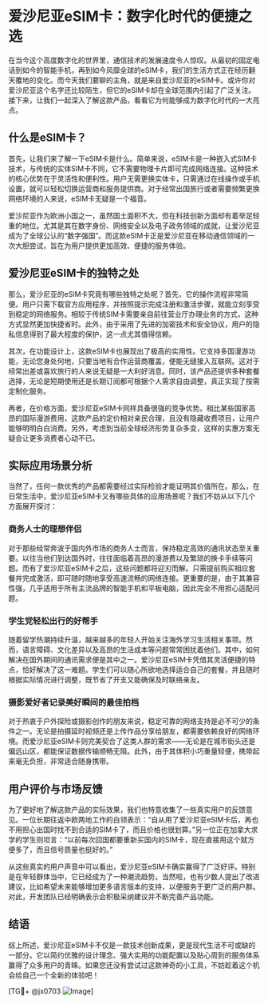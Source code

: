 # 爱沙尼亚eSIM卡：数字化时代的便捷之选

在当今这个高度数字化的世界里，通信技术的发展速度令人惊叹。从最初的固定电话到如今的智能手机，再到如今风靡全球的eSIM卡，我们的生活方式正在经历翻天覆地的变化。而今天我们要聊的主角，就是来自爱沙尼亚的eSIM卡。或许你对爱沙尼亚这个名字还比较陌生，但它的eSIM卡却在全球范围内引起了广泛关注。接下来，让我们一起深入了解这款产品，看看它为何能够成为数字化时代的一大亮点。

## 什么是eSIM卡？

首先，让我们来了解一下eSIM卡是什么。简单来说，eSIM卡是一种嵌入式SIM卡技术，与传统的实体SIM卡不同，它不需要物理卡片即可完成网络连接。这种技术的核心优势在于灵活性和便利性。用户无需更换实体卡，只需通过在线操作或手机设置，就可以轻松切换运营商和服务提供商。对于经常出国旅行或者需要频繁更换网络环境的人来说，eSIM卡无疑是一个福音。

爱沙尼亚作为欧洲小国之一，虽然国土面积不大，但在科技创新方面却有着举足轻重的地位。尤其是其在数字身份、网络安全以及电子政务领域的成就，让爱沙尼亚成为了全球公认的“数字强国”。而这款eSIM卡正是爱沙尼亚在移动通信领域的一次大胆尝试，旨在为用户提供更加高效、便捷的服务体验。

## 爱沙尼亚eSIM卡的独特之处

那么，爱沙尼亚的eSIM卡究竟有哪些独特之处呢？首先，它的操作流程非常简便。用户只需下载官方应用程序，并按照提示完成注册和激活步骤，就能立刻享受到稳定的网络服务。相较于传统SIM卡需要亲自前往营业厅办理业务的方式，这种方式显然更加快捷省时。此外，由于采用了先进的加密技术和安全协议，用户的隐私信息得到了最大程度的保护，这一点尤其值得信赖。

其次，在功能设计上，这款eSIM卡也展现出了极高的实用性。它支持多国漫游功能，无论您身处何地，只要当地有合作运营商覆盖，便能无缝接入互联网。这对于经常出差或喜欢旅行的人来说无疑是一大利好消息。同时，该产品还提供多种套餐选择，无论是短期使用还是长期订阅都可根据个人需求自由调整，真正实现了按需定制化服务。

再者，在价格方面，爱沙尼亚eSIM卡同样具备很强的竞争优势。相比某些国家高昂的国际漫游费用，这款产品的定价相对亲民合理，且没有隐藏收费项目，让用户能够明明白白消费。另外，考虑到当前全球经济形势复杂多变，这样的实惠方案无疑会让更多消费者心动不已。

## 实际应用场景分析

当然了，任何一款优秀的产品都需要经过实际检验才能证明其价值所在。那么，在日常生活中，爱沙尼亚eSIM卡又有哪些具体的应用场景呢？我们不妨从以下几个方面展开探讨：

### 商务人士的理想伴侣

对于那些经常奔波于国内外市场的商务人士而言，保持稳定高效的通讯状态至关重要。以往当他们到达国外时，往往面临着高昂的漫游费以及繁琐的换卡手续等问题。而有了爱沙尼亚eSIM卡之后，这些问题都将迎刃而解。只需提前购买相应套餐并完成激活，即可随时随地享受高速流畅的网络连接。更重要的是，由于其兼容性强，几乎适用于所有主流品牌的智能手机和平板电脑，因此完全不用担心适配问题。

### 学生党轻松出行的好帮手

随着留学热潮持续升温，越来越多的年轻人开始关注海外学习生活相关事项。然而，语言障碍、文化差异以及高昂的生活成本等问题常常困扰着他们。其中，如何解决在国外期间的通讯需求便是其中之一。爱沙尼亚eSIM卡凭借其灵活便捷的特点，恰好解决了这一难题。学生们可以随心所欲地选择适合自己的套餐，并且随时根据实际情况进行调整，既节省了开支又能确保及时联络亲友。

### 摄影爱好者记录美好瞬间的最佳拍档

对于热衷于户外探险或摄影创作的朋友来说，稳定可靠的网络支持是必不可少的条件之一。无论是拍摄延时视频还是上传作品分享给朋友，都需要依赖良好的网络环境。而爱沙尼亚eSIM卡则完美契合了这类人群的需求——无论是在城市街头还是偏远山区，都能保证数据传输顺畅无阻。此外，由于其体积小巧重量轻便，携带起来毫无负担，非常适合随身携带。

## 用户评价与市场反馈

为了更好地了解这款产品的实际效果，我们也特意收集了一些真实用户的反馈意见。一位长期往返中欧两地工作的白领表示：“自从用了爱沙尼亚eSIM卡后，再也不用担心出国时找不到合适的SIM卡了，而且价格也很划算。”另一位正在加拿大求学的学生则坦言：“以前每次回国都要重新买国内的SIM卡，现在直接用这个就方便多了，而且信号质量也挺好的。”

从这些真实的用户声音中可以看出，爱沙尼亚eSIM卡确实赢得了广泛好评。特别是在年轻群体当中，它已经成为了一种潮流趋势。当然啦，也有少数人提出了改进建议，比如希望未来能够增加更多语言版本的支持，以便服务于更广泛的用户群。对此，开发团队已经明确表示会积极采纳建议并不断完善产品功能。

## 结语

综上所述，爱沙尼亚eSIM卡不仅是一款技术创新成果，更是现代生活不可或缺的一部分。它以简约优雅的设计理念、强大实用的功能配置以及贴心周到的服务体系赢得了众多用户的青睐。如果您还没有尝试过这款神奇的小工具，不妨趁着这个机会给自己一个全新的体验吧！

[TG💪+ @jx0703 ![Image](https://github.com/user-attachments/assets/dbca1d08-cadb-493c-b0ec-ad6f7a83f270)]